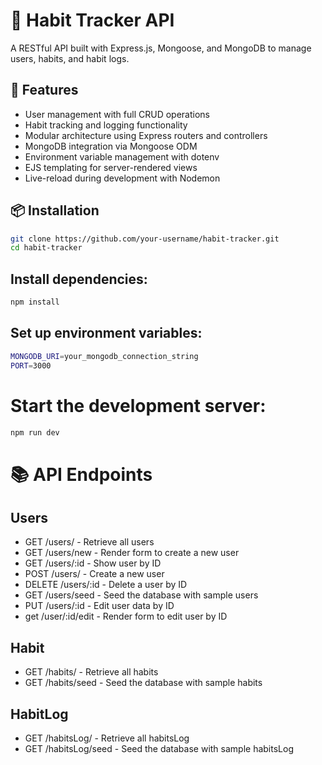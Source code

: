 # 🧠 Habit Tracker API

A RESTful API built with Express.js, Mongoose, and MongoDB to manage users, habits, and habit logs.

## 🚀 Features

* User management with full CRUD operations
* Habit tracking and logging functionality
* Modular architecture using Express routers and controllers
* MongoDB integration via Mongoose ODM
* Environment variable management with dotenv
* EJS templating for server-rendered views
* Live-reload during development with Nodemon


## 📦 Installation
```bash
git clone https://github.com/your-username/habit-tracker.git
cd habit-tracker
````

## Install dependencies:
```bash
npm install
````

## Set up environment variables:
```bash
MONGODB_URI=your_mongodb_connection_string
PORT=3000
````

# Start the development server:
```bash
npm run dev
````

# 📚 API Endpoints
## Users
* GET /users/ - Retrieve all users
* GET /users/new - Render form to create a new user
* GET /users/:id - Show user by ID
* POST /users/ - Create a new user
* DELETE /users/:id - Delete a user by ID
* GET /users/seed - Seed the database with sample users
* PUT /users/:id - Edit user data by ID
* get /user/:id/edit - Render form to edit user by ID

## Habit
* GET /habits/ - Retrieve all habits
* GET /habits/seed - Seed the database with sample habits

## HabitLog
* GET /habitsLog/ - Retrieve all habitsLog
* GET /habitsLog/seed - Seed the database with sample habitsLog